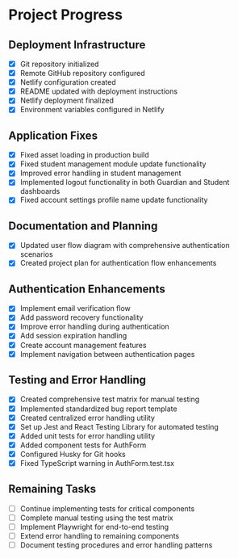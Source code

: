 # Project Progress

## Deployment Infrastructure

- [x] Git repository initialized
- [x] Remote GitHub repository configured
- [x] Netlify configuration created
- [x] README updated with deployment instructions
- [x] Netlify deployment finalized
- [x] Environment variables configured in Netlify

## Application Fixes

- [x] Fixed asset loading in production build
- [x] Fixed student management module update functionality
- [x] Improved error handling in student management
- [x] Implemented logout functionality in both Guardian and Student dashboards
- [x] Fixed account settings profile name update functionality

## Documentation and Planning

- [x] Updated user flow diagram with comprehensive authentication scenarios
- [x] Created project plan for authentication flow enhancements

## Authentication Enhancements

- [x] Implement email verification flow
- [x] Add password recovery functionality
- [x] Improve error handling during authentication
- [x] Add session expiration handling
- [x] Create account management features
- [x] Implement navigation between authentication pages

## Testing and Error Handling

- [x] Created comprehensive test matrix for manual testing
- [x] Implemented standardized bug report template
- [x] Created centralized error handling utility
- [x] Set up Jest and React Testing Library for automated testing
- [x] Added unit tests for error handling utility
- [x] Added component tests for AuthForm
- [x] Configured Husky for Git hooks
- [x] Fixed TypeScript warning in AuthForm.test.tsx

## Remaining Tasks

- [ ] Continue implementing tests for critical components
- [ ] Complete manual testing using the test matrix
- [ ] Implement Playwright for end-to-end testing
- [ ] Extend error handling to remaining components
- [ ] Document testing procedures and error handling patterns
